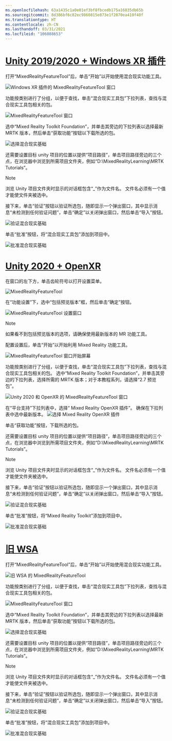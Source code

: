 ```yaml
---
ms.openlocfilehash: 63a1435c1a0e01ef3bf8fbcedb175a16035db65b
ms.sourcegitcommit: 8d386bf6c82ec9860815e873e1f2870ea410f40f
ms.translationtype: HT
ms.contentlocale: zh-CN
ms.lasthandoff: 03/31/2021
ms.locfileid: "106088653"
---
```

# <a name="unity-20192020--windows-xr-plugin"></a>[Unity 2019/2020 + Windows XR 插件](#tab/winxr)

打开“MixedRealityFeatureTool”后，单击“开始”以开始使用混合现实功能工具。

![Windows XR 插件的 MixedRealityFeatureTool 窗口](../images/mr-learning-base/base-02-section4-step1-2.png)

功能按类别进行了分组，以便于查找，单击“混合现实工具包”下拉列表，查找与混合现实工具包相关的包。

![MixedRealityFeatureTool 窗口](../images/mr-learning-base/base-02-section4-step1-3.png)

选中“Mixed Reality Toolkit Foundation”，并单击其旁边的下拉列表以选择最新 MRTK 版本，然后单击“获取功能”按钮以下载所选的包。 

![选择混合现实基础](../images/mr-learning-base/base-02-section4-step1-4.png)


还需要设置目标 unity 项目的位置以提供“项目路径”，单击项目路径旁边的三个点，在浏览器中浏览到所需项目文件夹，例如“D:\MixedRealityLearning\MRTK Tutorials”。

> [!NOTE]
> 浏览 Unity 项目文件夹时显示的对话框包含“_”作为文件名。 文件名必须有一个值才能使文件夹被选中。

接下来，单击“验证”按钮以验证所选包，随即显示一个弹出窗口，其中显示消息“未检测到任何验证问题”，单击“确定”以关闭弹出窗口，然后单击“导入”按钮。

![验证混合现实基础](../images/mr-learning-base/base-02-section4-step1-5.png)

单击“批准”按钮，将“混合现实工具包”添加到项目中。

![批准混合现实基础](../images/mr-learning-base/base-02-section4-step1-6.png)

# <a name="unity-2020--openxr"></a>[Unity 2020 + OpenXR](#tab/openxr)
在窗口的左下方，单击齿轮符号以打开设置菜单。

![MixedRealityFeatureTool](../images/mr-learning-base/base-02-section4-step1-2.png)

在“功能设置”下，选中“包括预览版本”框，然后单击“确定”按钮。  

![MixedRealityFeatureTool 设置窗口](../images/mrft-settings.png)

> [!NOTE]
>如果看不到包括预览版本的选项，请确保使用最新版本的 MR 功能工具。

配置设置后，单击“开始”以开始利用 Mixed Reality 功能工具。

![MixedRealityFeatureTool 窗口开始屏幕](../images/mr-learning-base/base-02-section4-step1-2.png)

功能按类别进行了分组，以便于查找，单击“混合现实工具包”下拉列表，查找与混合现实工具包相关的包。
选中“Mixed Reality Toolkit Foundation”，并单击其旁边的下拉列表，选择所需的 MRTK 版本；对于本教程系列，请选择“2.7 预览包”。 

![Unity 2020 和 OpenXR 的 MixedRealityFeatureTool 窗口](../images/mrft-mrtk.png)

在“平台支持”下拉列表中，选择“ Mixed Reality OpenXR 插件”。  确保在下拉列表中选中最新版本。
![选择 Mixed Reality OpenXR 插件](../images/mrft-openxr.png)

单击“获取功能”按钮，下载所选的包。

还需要设置目标 unity 项目的位置以提供“项目路径”，单击项目路径旁边的三个点，在浏览器中浏览到所需项目文件夹，例如“D:\MixedRealityLearning\MRTK Tutorials”。

> [!NOTE]
> 浏览 Unity 项目文件夹时显示的对话框包含“_”作为文件名。 文件名必须有一个值才能使文件夹被选中。

接下来，单击“验证”按钮以验证所选包，随即显示一个弹出窗口，其中显示消息“未检测到任何验证问题”，单击“确定”以关闭弹出窗口，然后单击“导入”按钮。

![验证混合现实基础](../images/mrft-openxr-validate2.png)

单击“批准”按钮，将“Mixed Reality Toolkit”添加到项目中。 

![批准混合现实基础](../images/mrft-openxr-import.png)

# <a name="legacy-wsa"></a>[旧 WSA](#tab/wsa)
打开“MixedRealityFeatureTool”后，单击“开始”以开始使用混合现实功能工具。

![旧 WSA 的 MixedRealityFeatureTool](../images/mr-learning-base/base-02-section4-step1-2.png)

功能按类别进行了分组，以便于查找，单击“混合现实工具包”下拉列表，查找与混合现实工具包相关的包。

![MixedRealityFeatureTool 窗口](../images/mr-learning-base/base-02-section4-step1-3.png)

选中“Mixed Reality Toolkit Foundation”，并单击其旁边的下拉列表以选择最新 MRTK 版本，然后单击“获取功能”按钮以下载所选的包。 

![选择混合现实基础](../images/mr-learning-base/base-02-section4-step1-4.png)

还需要设置目标 unity 项目的位置以提供“项目路径”，单击项目路径旁边的三个点，在浏览器中浏览到所需项目文件夹，例如“D:\MixedRealityLearning\MRTK Tutorials”。

> [!NOTE]
> 浏览 Unity 项目文件夹时显示的对话框包含“_”作为文件名。 文件名必须有一个值才能使文件夹被选中。

接下来，单击“验证”按钮以验证所选包，随即显示一个弹出窗口，其中显示消息“未检测到任何验证问题”，单击“确定”以关闭弹出窗口，然后单击“导入”按钮。

![验证混合现实基础](../images/mr-learning-base/base-02-section4-step1-5.png)

单击“批准”按钮，将“混合现实工具包”添加到项目中。

![批准混合现实基础](../images/mr-learning-base/base-02-section4-step1-6.png)

